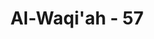---
title: "Al-Waqi'ah - 57"
no: 57
arabic_no: ٥٧
ayah: نَحْنُ خَلَقْنٰكُمْ فَلَوْلَا تُصَدِّقُوْنَ 
translation: "Kami telah menciptakan kamu, mengapa kamu tidak membenarkan (hari berbangkit)?"
tafsir: "Dalam ayat ini Allah menciptakan manusia dari tidak ada sama sekali. Bukankah hal tersebut suatu dalil yang tidak dapat dibantah lagi tentang kekuasaan Allah? Dan hal tersebut bukankah suatu dalil yang kuat bahwa Allah Mahakuasa untuk menghidupkan kembali manusia dari kuburnya setelah ia mati, dan hancur tulangbelulangnya? Hal tersebut adalah suatu kenyataan yang tidak dapat dibantah lagi tentang adanya hari Kiamat, hari kebangkitan manusia dari dalam kuburnya; dan hal tersebut adalah merupakan penolakan atas anggapan orang-orang kafir dan orang-orang yang tidak mempercayai adanya hari Kiamat, yang ucapan mereka digambarkan pada ayat lain: Dan mereka berkata, \"Apabila kami sudah mati, menjadi tanah dan tulang-belulang, apakah kami benar-benar akan dibangkitkan kembali? (al-Waqi'ah/56: 47)"
---